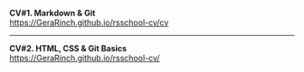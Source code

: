 **CV#1. Markdown & Git**\
https://GeraRinch.github.io/rsschool-cv/cv

---

**CV#2. HTML, CSS & Git Basics**\
https://GeraRinch.github.io/rsschool-cv/

